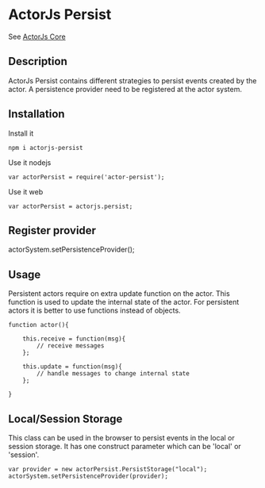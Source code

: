 ActorJs Persist
============

See [ActorJs Core](https://github.com/actorjs/actor-core)

Description
-----------

ActorJs Persist contains different strategies to persist events created by the actor. A persistence provider need to be registered at the actor system.

Installation
------------
Install it
```
npm i actorjs-persist
```

Use it nodejs
```
var actorPersist = require('actor-persist');
```

Use it web
```
var actorPersist = actorjs.persist;
```

Register provider
-----------------
actorSystem.setPersistenceProvider(<Provider>);

Usage
-----
Persistent actors require on extra update function on the actor. This function is used to update the internal state of the actor. For persistent actors it is better to use functions instead of objects.

```
function actor(){
    
    this.receive = function(msg){
        // receive messages 
    };
    
    this.update = function(msg){
        // handle messages to change internal state
    };
        
}
```


Local/Session Storage
---------------------
This class can be used in the browser to persist events in the local or session storage. It has one construct parameter which can be 'local' or 'session'.
```
var provider = new actorPersist.PersistStorage("local");
actorSystem.setPersistenceProvider(provider);
```